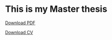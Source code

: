 
# This is my Master thesis

<html>

<body>

<a href="Thesis.pdf">Download PDF</a>

<a href="Resume___one_page (4).pdf">Download CV</a>

</body>

</html>
